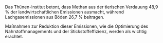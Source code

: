Das Thünen-Institut betont, dass Methan aus der tierischen Verdauung 48,9 % der landwirtschaftlichen Emissionen ausmacht, während Lachgasemissionen aus Böden 26,7 % beitragen.

Maßnahmen zur Reduktion dieser Emissionen, wie die Optimierung des Nährstoffmanagements und der Stickstoffeffizienz, werden als wichtig erachtet.
